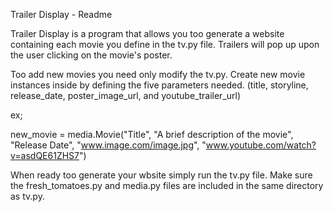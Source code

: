 Trailer Display - Readme

Trailer Display is a program that allows you too generate a website containing 
each movie you define in the tv.py file. Trailers will pop up upon the user 
clicking on the movie's poster.

Too add new movies you need only modify the tv.py. Create new movie instances inside
by defining the five parameters needed. (title, storyline, release_date, poster_image_url, 
and youtube_trailer_url)

ex;

new_movie = media.Movie("Title",
			"A brief description of the movie",
			"Release Date",
			"www.image.com/image.jpg",
			"www.youtube.com/watch?v=asdQE61ZHS7")

When ready too generate your wbsite simply run the tv.py file. Make sure the fresh_tomatoes.py 
and media.py files are included in the same directory as tv.py.

